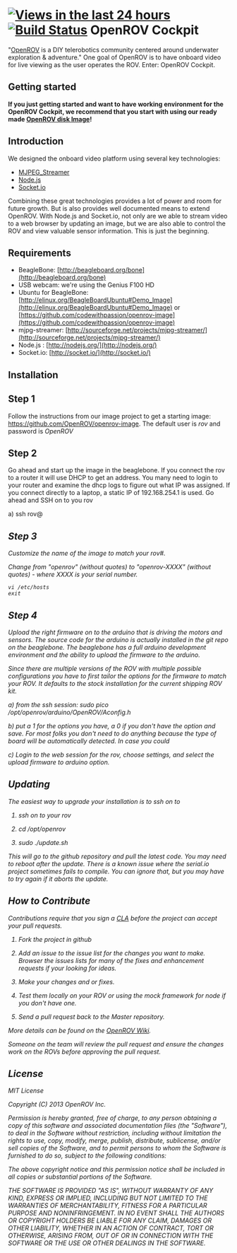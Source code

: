 [![Views in the last 24 hours](https://sourcegraph.com/api/repos/github.com/OpenROV/openrov-software/counters/views-24h.png)](https://sourcegraph.com/github.com/OpenROV/openrov-software)
[![Build Status](https://secure.travis-ci.org/OpenROV/openrov-software.png?branch=controlboard25)](http://travis-ci.org/OpenROV/openrov-software)
OpenROV Cockpit
================

"[OpenROV](http://openrov.com/) is a DIY telerobotics community centered around underwater exploration & adventure."  One goal of OpenROV is to have onboard video for live viewing as the user operates the ROV.  Enter: OpenROV Cockpit.

Getting started
---------------

**If you just getting started and want to have working environment for the OpenROV Cockpit, we recommend that you start with using our ready made [OpenROV disk Image](https://github.com/OpenROV/openrov-image/blob/master/README.md)!**

Introduction
------------

We designed the onboard video platform using several key technologies: 

- [MJPEG_Streamer](https://code.google.com/p/mjpg-streamer/)
- [Node.js](http://nodejs.org/)
- [Socket.io](http://socket.io/)

Combining these great technologies provides a lot of power and room for future growth.  But is also provides well documented means to extend OpenROV.  With Node.js and Socket.io, not only are we able to stream video to a web browser by updating an image, but we are also able to control the ROV and view valuable sensor information.  This is just the beginning.  


Requirements
------------
- BeagleBone: [http://beagleboard.org/bone](http://beagleboard.org/bone)
- USB webcam:  we're using the Genius F100 HD
- Ubuntu for BeagleBone:  [http://elinux.org/BeagleBoardUbuntu#Demo_Image](http://elinux.org/BeagleBoardUbuntu#Demo_Image) or [https://github.com/codewithpassion/openrov-image](https://github.com/codewithpassion/openrov-image)
- mjpg-streamer:  [http://sourceforge.net/projects/mjpg-streamer/](http://sourceforge.net/projects/mjpg-streamer/)
- Node.js :  [http://nodejs.org/](http://nodejs.org/)
- Socket.io:  [http://socket.io/](http://socket.io/)

Installation
------------

Step 1
------

Follow the instructions from our image project to get a starting image: https://github.com/OpenROV/openrov-image.  The default user is *rov* and password is *OpenROV*

Step 2
------

Go ahead and start up the image in the beaglebone.  If you connect the rov to a router it will use DHCP to get an address. You many need to login to your router and examine the dhcp logs to figure out what IP was assigned.  If you connect directly to a laptop, a static IP of 192.168.254.1 is used.
Go ahead and SSH on to you rov

a) ssh rov@<address of rov>

Step 3
------

Customize the name of the image to match your rov#.


Change from "openrov" (without quotes) to "openrov-XXXX" (without quotes) - where XXXX is your serial number.

    vi /etc/hosts
    exit

Step 4
------

Upload the right firmware on to the arduino that is driving the motors and sensors.  The source code for the arduino is actually installed in the git repo on the beaglebone. The beaglebone has a full arduino development environment and the ability to upload the firmware to the arduino.

Since there are multiple versions of the ROV with multiple possible configurations you have to first tailor the options for the firmware to match your ROV.  It defaults to the stock installation for the *current* shipping ROV kit.

a) from the ssh session: sudo pico /opt/openrov/arduino/OpenROV/Aconfig.h

b) put a 1 for the options you have, a 0 if you don't have the option and save. For most folks you don't need to do anything because the type of board will be automatically detected. In case you could 

c) Login to the web session for the rov, choose settings, and select the upload firmware to arduino option.

Updating
------------
The easiest way to upgrade your installation is to ssh on to

1) ssh on to your rov

2) cd /opt/openrov

3) sudo ./update.sh

This will go to the github repository and pull the latest code. You may need to reboot after the update.  There is a known issue where the serial.io project sometimes fails to compile.  You can ignore that, but you may have to try again if it aborts the update.

How to Contribute
------------

Contributions require that you sign a [CLA](http://wiki.openrov.com/index.php/Special:SignDocument?doc=9) before the project can accept your pull requests.

1) Fork the project in github

2) Add an issue to the issue list for the changes you want to make.  Browser the issues lists for many of the fixes and enhancement requests if your looking for ideas.

3) Make your changes and or fixes.

4) Test them locally on your ROV or using the mock framework for node if you don't have one.

5) Send a pull request back to the Master repository.

More details can be found on the [OpenROV Wiki](http://wiki.openrov.com/index.php/Contributing).

Someone on the team will review the pull request and ensure the changes work on the ROVs before approving the pull request.

License
-------

MIT License

Copyright (C) 2013 OpenROV Inc.

Permission is hereby granted, free of charge, to any person obtaining a copy of this software and associated documentation files (the "Software"), to deal in the Software without restriction, including without limitation the rights to use, copy, modify, merge, publish, distribute, sublicense, and/or sell copies of the Software, and to permit persons to whom the Software is furnished to do so, subject to the following conditions:

The above copyright notice and this permission notice shall be included in all copies or substantial portions of the Software.

THE SOFTWARE IS PROVIDED "AS IS", WITHOUT WARRANTY OF ANY KIND, EXPRESS OR IMPLIED, INCLUDING BUT NOT LIMITED TO THE WARRANTIES OF MERCHANTABILITY, FITNESS FOR A PARTICULAR PURPOSE AND NONINFRINGEMENT. IN NO EVENT SHALL THE AUTHORS OR COPYRIGHT HOLDERS BE LIABLE FOR ANY CLAIM, DAMAGES OR OTHER LIABILITY, WHETHER IN AN ACTION OF CONTRACT, TORT OR OTHERWISE, ARISING FROM, OUT OF OR IN CONNECTION WITH THE SOFTWARE OR THE USE OR OTHER DEALINGS IN THE SOFTWARE.
